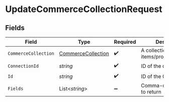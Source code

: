 # UpdateCommerceCollectionRequest


## Fields

| Field                                                               | Type                                                                | Required                                                            | Description                                                         |
| ------------------------------------------------------------------- | ------------------------------------------------------------------- | ------------------------------------------------------------------- | ------------------------------------------------------------------- |
| `CommerceCollection`                                                | [CommerceCollection](../../Models/Components/CommerceCollection.md) | :heavy_check_mark:                                                  | A collection of items/products/services                             |
| `ConnectionId`                                                      | *string*                                                            | :heavy_check_mark:                                                  | ID of the connection                                                |
| `Id`                                                                | *string*                                                            | :heavy_check_mark:                                                  | ID of the Collection                                                |
| `Fields`                                                            | List<*string*>                                                      | :heavy_minus_sign:                                                  | Comma-delimited fields to return                                    |